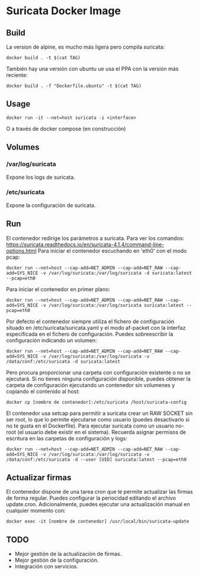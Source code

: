 # Suricata Docker Image

## Build

La version de alpine, es mucho más ligera pero compila suricata:
	
	docker build . -t $(cat TAG)

También hay una versión con ubuntu 	ue usa el PPA con la versión más reciente:

	docker build . -f "Dockerfile.ubuntu" -t $(cat TAG)

## Usage

    docker run -it --net=host suricata -i <interface>

O a través de docker compose (en construcción)

## Volumes

### /var/log/suricata

Expone los logs de suricata.

### /etc/suricata

Expone la configuración de suricata.

## Run

El contenedor redirige los parámetros a suricata. Para ver los comandos: https://suricata.readthedocs.io/en/suricata-4.1.4/command-line-options.html
Para iniciar el contenedor escuchando en 'eth0' con el modo pcap:

	docker run --net=host --cap-add=NET_ADMIN --cap-add=NET_RAW --cap-add=SYS_NICE -v /var/log/suricata:/var/log/suricata -d suricata:latest --pcap=eth0

Para iniciar el contenedor en primer plano:

	docker run --net=host --cap-add=NET_ADMIN --cap-add=NET_RAW --cap-add=SYS_NICE -v /var/log/suricata:/var/log/suricata suricata:latest --pcap=eth0

Por defecto el contenedor siempre utiliza el fichero de configuración situado en /etc/suricata/suricata.yaml y el modo af-packet con la interfaz especificada en el fichero de configuración.
Puedes sobreescribir la configuración indicando un volumen:

	docker run --net=host --cap-add=NET_ADMIN --cap-add=NET_RAW --cap-add=SYS_NICE -v /var/log/suricata:/var/log/suricata -v /data/conf:/etc/suricata -d suricata:latest

Pero procura proporcionar una carpeta con configuración existente o no se ejecutará. Si no tienes ninguna configuración disponible, puedes obtener la carpeta de configuración ejecutando un contenedor sin volumenes y copiando el contenido al host:

	docker cp [nombre de contenedor]:/etc/suricata /host/suricata-config

El contenedor usa setcap para permitir a suricata crear un RAW SOCKET sin ser root, lo que lo permite ejecutarse como usuario (puedes desactivarlo si no te gusta en el Dockerfile). Para ejecutar suricata como un usuario no-root (el usuario debe existir en el sistema). Recuerda asignar permisos de escritura en las carpetas de configuración y logs:

	docker run --net=host --cap-add=NET_ADMIN --cap-add=NET_RAW --cap-add=SYS_NICE -v /var/log/suricata:/var/log/suricata -v /data/conf:/etc/suricata -d --user [UID] suricata:latest --pcap=eth0

## Actualizar firmas

El contenedor dispone de una tarea cron que le permite actualizar las firmas de forma regular. Puedes configurar la periocidad editando el archivo update.cron. Adicionalmente, puedes ejecutar una actualización manual en cualquier momento con:

	docker exec -it [nombre de contenedor] /usr/local/bin/suricata-update


## TODO

- Mejor gestión de la actualización de firmas.
- Mejor gestión de la configuración.
- Integración con servicios.

